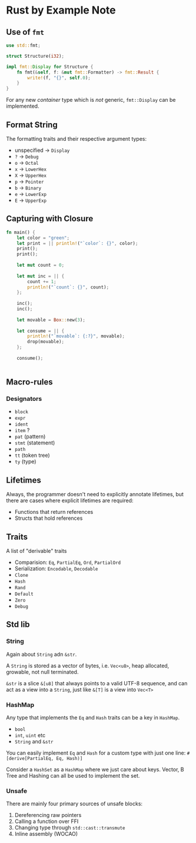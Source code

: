 # Rust by Example Note

## Use of `fmt`

```rust
use std::fmt;

struct Structure(i32);

impl fmt::Display for Structure {
    fn fmt(&self, f: &mut fmt::Formatter) -> fmt::Result {
        write!(f, "{}", self.0);
    }
}
```

For any new *container* type which is *not* generic, `fmt::Display` can be implemented.

## Format String
The formatting traits and their respective argument types:

* unspecified -> `Display`
* `?` -> `Debug`
* `o` -> `Octal`
* `x` -> `LowerHex`
* `X` -> `UpperHex`
* `p` -> `Pointer`
* `b` -> `Binary`
* `e` -> `LowerExp`
* `E` -> `UpperExp`


## Capturing with Closure
```rust
fn main() {
    let color = "green";
    let print = || println!("`color`: {}", color);
    print();
    print();
    
    let mut count = 0;
    
    let mut inc = || {
        count += 1;
        println!("`count`: {}", count);
    };
    
    inc();
    inc();
    
    let movable = Box::new(3);
    
    let consume = || {
        println!("`movable`: {:?}", movable);
        drop(movable);
    };
    
    consume();
       
```

## Macro-rules

### Designators
* `block`
* `expr`
* `ident`
* `item` ?
* `pat` (pattern)
* `stmt` (statement)
* `path`
* `tt` (token tree)
* `ty` (type)

    
## Lifetimes
Always, the programmer doesn't need to explicitly annotate lifetimes, but there are cases where explicit lifetimes are required:

* Functions that return references
* Structs that hold references


## Traits
A list of "derivable" traits

* Comparision: `Eq`, `PartialEq`, `Ord`, `PartialOrd`
* Serialization: `Encodable`, `Decodable`
* `Clone`
* `Hash`
* `Rand`
* `Default`
* `Zero`
* `Debug`

## Std lib
### String
Again about `String` adn `&str`.

A `String` is stored as a vector of bytes, i.e. `Vec<u8>`, heap allocated, growable, not null terminated.

`&str` is a slice `&[u8]` that always points to a valid UTF-8 sequence, and can act as a view into a `String`, just like `&[T]` is a view into `Vec<T>`

### HashMap
Any type that implements the `Eq` and `Hash` traits can be a key in `HashMap`.

* `bool`
* `int`, `uint` etc
* `String` and `&str`

You can easily implement `Eq` and `Hash` for a custom type with just one line: `#[derive[PartialEq, Eq, Hash)]`

Consider a `HashSet` as a `HashMap` where we just care about keys. Vector, B Tree and Hashing can all be used to implement the set.

### Unsafe
There are mainly four primary sources of unsafe blocks:

1. Dereferencing raw pointers
2. Calling a function over FFI
3. Changing type through `std::cast::transmute`
4. Inline assembly (WOCAO)


